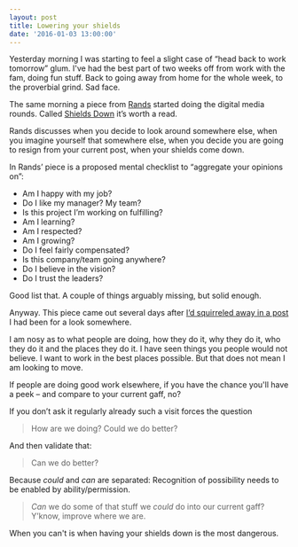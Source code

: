 ```yaml
---
layout: post
title: Lowering your shields
date: '2016-01-03 13:00:00'
---
```


Yesterday morning I was starting to feel a slight case of “head back to work tomorrow” glum. I've had the best part of two weeks off from work with the fam, doing fun stuff. Back to going away from home for the whole week, to the proverbial grind. Sad face.

The same morning a piece from [Rands](http://randsinrepose.com) started doing the digital media rounds. Called [Shields Down](http://randsinrepose.com/archives/shields-down/) it’s worth a read.

Rands discusses when you decide to look around somewhere else, when you imagine yourself that somewhere else, when you decide you are going to resign from your current post, when your shields come down.

In Rands’ piece is a proposed mental checklist to “aggregate your opinions on”:

* Am I happy with my job?
* Do I like my manager? My team?
* Is this project I’m working on fulfilling?
* Am I learning?
* Am I respected?
* Am I growing?
* Do I feel fairly compensated?
* Is this company/team going anywhere?
* Do I believe in the vision?
* Do I trust the leaders?

Good list that. A couple of things arguably missing, but solid enough.

Anyway. This piece came out several days after [I’d squirreled away in a post](/coffee-and-toast) I had been for a look somewhere.

I am nosy as to what people are doing, how they do it, why they do it, who they do it and the places they do it. I have seen things you people would not believe. I want to work in the best places possible. But that does not mean I am looking to move.

If people are doing good work elsewhere, if you have the chance you'll have a peek – and compare to your current gaff, no?

If you don’t ask it regularly already such a visit forces the question

> How are we doing? Could we do better?

And then validate that:

> Can we do better?

Because *could* and *can* are separated: Recognition of possibility needs to be enabled by ability/permission.

> *Can* we do some of that stuff we *could* do into our current gaff? Y’know, improve where we are.

When you can't is when having your shields down is the most dangerous.
